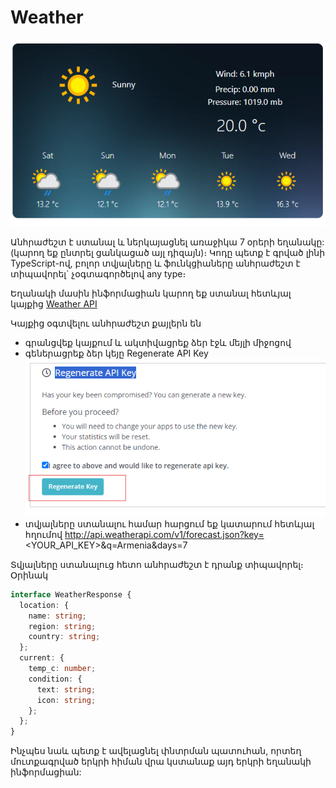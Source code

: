 # Weather

![Weather!](/images/task.png "weather")

Անհրաժեշտ է ստանալ և ներկայացնել առաջիկա 7 օրերի եղանակը: (կարող եք ընտրել ցանկացած այլ դիզայն)։ Կոդը պետք է գրված լինի TypeScript-ով, բոլոր տվյալները և ֆունկցիաները անհրաժեշտ է տիպավորել` չօգտագործելով any type։

Եղանակի մասին ինֆորմացիան կարող եք ստանալ հետևյալ կայքից [Weather API](https://www.weatherapi.com/)

Կայքից օգտվելու անհրաժեշտ քայլերն են

- գրանցվեք կայքում և ակտիվացրեք ձեր էջև մեյլի միջոցով
- գեներացրեք ձեր կեյը Regenerate API Key
 ![Key!](/images/api-key.png "Key")
- տվյալները ստանալու համար հարցում եք կատարում հետևյալ հղումով http://api.weatherapi.com/v1/forecast.json?key=<YOUR_API_KEY>&q=Armenia&days=7

Տվյալները ստանալուց հետո անհրաժեշտ է դրանք տիպավորել։ Օրինակ

```ts
interface WeatherResponse {
  location: {
    name: string;
    region: string;
    country: string;
  };
  current: {
    temp_c: number;
    condition: {
      text: string;
      icon: string;
    };
  };
}
```

Ինչպես նաև պետք է ավելացնել փնտրման պատուհան, որտեղ մուտքագրված երկրի հիման վրա կստանաք այդ երկրի եղանակի ինֆորմացիան:
